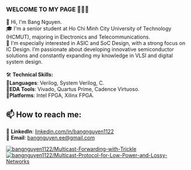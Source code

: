 
### **WELCOME TO MY PAGE** 👏👏👏

👋 Hi, I'm Bang Nguyen. <br>
🎓 I'm a senior student at Ho Chi Minh City University of Technology (HCMUT), majoring in Electronics and Telecommunications. <br>
🌱 I'm especially interested in ASIC and SoC Design, with a strong focus on IC Design. I’m passionate about developing innovative semiconductor solutions and constantly expanding my knowledge in VLSI and digital system design. <br> 
<br>
🛠️ **Technical Skills:** <br>
🔹**Languages**: Verilog, System Verilog, C. <br>
🔹**EDA Tools**: Vivado, Quartus Prime, Cadence Virtuoso. <br>
🔹**Platforms**: Intel FPGA, Xilinx FPGA. <br>


## 📫 **How to reach me:**

<!-- [![Linkedin](https://github.com/bangnguyen1122/bangnguyen1122/blob/main/Update/linked%20in.png) LinkedIn](https://www.linkedin.com/in/bangnguyen1122/) -->
<!-- [![GitHub](https://github.com/bangnguyen1122/bangnguyen1122/blob/main/Update/github.png) GitHub](https://github.com/bangnguyen1122) -->
<!-- [![Youtube](https://github.com/bangnguyen1122/bangnguyen1122/blob/main/Update/youtube.png) Youtube](https://www.youtube.com/@bangnguyen1122-eee) -->

📌 **LinkedIn**: [linkedin.com/in/bangnguyen1122](https://www.linkedin.com/in/bangnguyen1122/) <br>
📧 **Email**: [bangnguyen.ee@gmail.com](bangnguyen.ee@gmail.com) <br>

<!-- ## 🔥**Projects:** -->

<a href="https://github.com/bangnguyen1122/Multicast-Forwarding-with-Trickle">
  <img align="center"
       src="https://github-readme-stats.vercel.app/api/pin/?username=bangnguyen1122&repo=Multicast-Forwarding-with-Trickle&theme=radical&cache_seconds=3600"
       alt="bangnguyen1122/Multicast-Forwarding-with-Trickle" />
</a>

<a href="https://github.com/bangnguyen1122/Multicast-Protocol-for-Low-Power-and-Lossy-Networks">
  <img align="center"
       src="https://github-readme-stats.vercel.app/api/pin/?username=bangnguyen1122&repo=Multicast-Protocol-for-Low-Power-and-Lossy-Networks&theme=gruvbox&cache_seconds=3600"
       alt="bangnguyen1122/Multicast-Protocol-for-Low-Power-and-Lossy-Networks" />
</a>








<!--  radical, merko, gruvbox, tokyonight, onedark, cobalt, synthwave, highcontrast, dracula, monokai, nightowl, prussian, vue, algolia, buefy, blueberry, graywhite, omni, react, jolly, maroongold, yeblu, swift, panda, aura, apprentice, moltack -->

